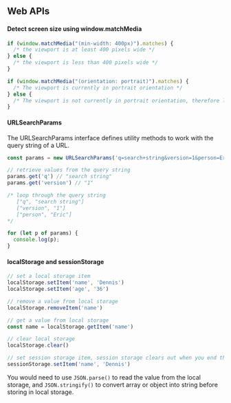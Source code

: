 ## Web APIs

#### Detect screen size using window.matchMedia

```js
if (window.matchMedia("(min-width: 400px)").matches) {
  /* the viewport is at least 400 pixels wide */
} else {
  /* the viewport is less than 400 pixels wide */
}

if (window.matchMedia("(orientation: portrait)").matches) {
  /* The viewport is currently in portrait orientation */
} else {
  /* The viewport is not currently in portrait orientation, therefore landscape */
}
```

#### URLSearchParams

The URLSearchParams interface defines utility methods to work with the query string of a URL.

```js
const params = new URLSearchParams('q=search+string&version=1&person=Eric');

// retrieve values from the query string
params.get('q') // "search string"
params.get('version') // "1"

/* loop through the query string
   ["q", "search string"]
   ["version", "1"]
   ["person", "Eric"]
*/

for (let p of params) {
  console.log(p);
}
```

#### localStorage and sessionStorage

```js
// set a local storage item
localStorage.setItem('name', 'Dennis')
localStorage.setItem('age', '36')

// remove a value from local storage
localStorage.removeItem('name')

// get a value from local storage
const name = localStorage.getItem('name')

// clear local storage
localStorage.clear()

// set session storage item, session storage clears out when you end the session (close the tab or browser)
sessionStorage.setItem('name', 'Dennis')
```

You would need to use `JSON.parse()` to read the value from the local storage, and `JSON.stringify()` to convert array or object into string before storing in local storage.
